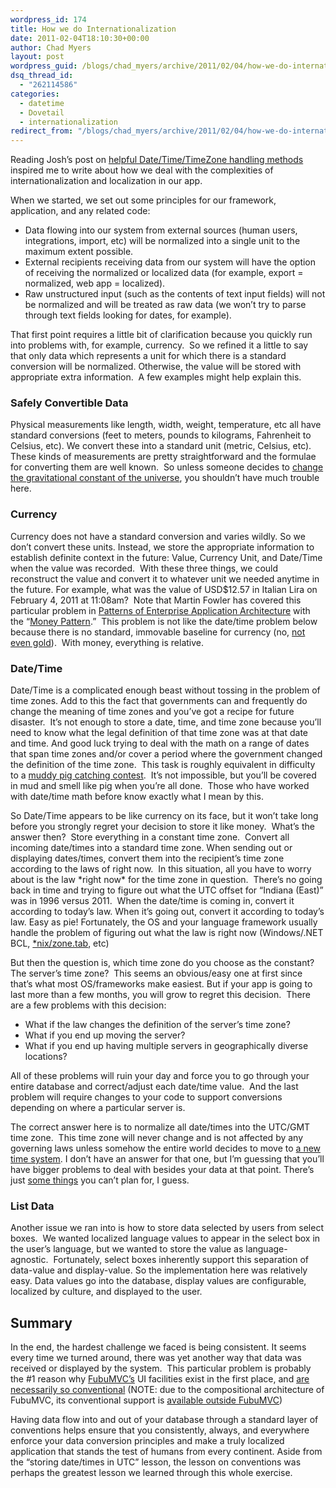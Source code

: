 ```yaml
---
wordpress_id: 174
title: How we do Internationalization
date: 2011-02-04T18:10:30+00:00
author: Chad Myers
layout: post
wordpress_guid: /blogs/chad_myers/archive/2011/02/04/how-we-do-internationalization.aspx
dsq_thread_id:
  - "262114586"
categories:
  - datetime
  - Dovetail
  - internationalization
redirect_from: "/blogs/chad_myers/archive/2011/02/04/how-we-do-internationalization.aspx/"
---
```

Reading Josh’s post on [helpful Date/Time/TimeZone handling methods](https://lostechies.com/blogs/joshuaflanagan/archive/2011/02/03/helpful-datetime-extension-methods-for-dealing-with-time-zones.aspx) inspired me to write about how we deal with the complexities of internationalization and localization in our app.

When we started, we set out some principles for our framework, application, and any related code:

  * Data flowing into our system from external sources (human users, integrations, import, etc) will be normalized into a single unit to the maximum extent possible.
  * External recipients receiving data from our system will have the option of receiving the normalized or localized data (for example, export = normalized, web app = localized).
  * Raw unstructured input (such as the contents of text input fields) will not be normalized and will be treated as raw data (we won’t try to parse through text fields looking for dates, for example).

That first point requires a little bit of clarification because you quickly run into problems with, for example, currency.&#160; So we refined it a little to say that only data which represents a unit for which there is a standard conversion will be normalized. Otherwise, the value will be stored with appropriate extra information.&#160; A few examples might help explain this.

### Safely Convertible Data

Physical measurements like length, width, weight, temperature, etc all have standard conversions (feet to meters, pounds to kilograms, Fahrenheit to Celsius, etc). We convert these into a standard unit (metric, Celsius, etc).&#160; These kinds of measurements are pretty straightforward and the formulae for converting them are well known.&#160; So unless someone decides to [change the gravitational constant of the universe](http://memory-alpha.org/wiki/Gravitational_constant), you shouldn’t have much trouble here.

### Currency

Currency does not have a standard conversion and varies wildly. So we don’t convert these units. Instead, we store the appropriate information to establish definite context in the future: Value, Currency Unit, and Date/Time when the value was recorded.&#160; With these three things, we could reconstruct the value and convert it to whatever unit we needed anytime in the future. For example, what was the value of USD$12.57 in Italian Lira on February 4, 2011 at 11:08am?&#160; Note that Martin Fowler has covered this particular problem in [Patterns of Enterprise Application Architecture](http://martinfowler.com/books.html#eaa) with the “[Money Pattern](http://martinfowler.com/eaaCatalog/money.html).”&#160; This problem is not like the date/time problem below because there is no standard, immovable baseline for currency (no, [not even gold](http://en.wikipedia.org/wiki/Nixon_Shock)).&#160; With money, everything is relative.

### Date/Time

Date/Time is a complicated enough beast without tossing in the problem of time zones. Add to this the fact that governments can and frequently do change the meaning of time zones and you’ve got a recipe for future disaster.&#160; It’s not enough to store a date, time, and time zone because you’ll need to know what the legal definition of that time zone was at that date and time. And good luck trying to deal with the math on a range of dates that span time zones and/or cover a period where the government changed the definition of the time zone.&#160; This task is roughly equivalent in difficulty to a [muddy pig catching contest](http://www.youtube.com/watch?v=WUfg8IWChbg).&#160; It’s not impossible, but you’ll be covered in mud and smell like pig when you’re all done.&#160; Those who have worked with date/time math before know exactly what I mean by this.

So Date/Time appears to be like currency on its face, but it won’t take long before you strongly regret your decision to store it like money.&#160; What’s the answer then?&#160; Store everything in a constant time zone.&#160; Convert all incoming date/times into a standard time zone. When sending out or displaying dates/times, convert them into the recipient’s time zone according to the laws of right now.&#160; In this situation, all you have to worry about is the law \*right now\* for the time zone in question.&#160; There’s no going back in time and trying to figure out what the UTC offset for “Indiana (East)” was in 1996 versus 2011.&#160; When the date/time is coming in, convert it according to today’s law. When it’s going out, convert it according to today’s law. Easy as pie! Fortunately, the OS and your language framework usually handle the problem of figuring out what the law is right now (Windows/.NET BCL, [*nix/zone.tab](http://en.wikipedia.org/wiki/List_of_tz_database_time_zones), etc)

But then the question is, which time zone do you choose as the constant?&#160; The server’s time zone?&#160; This seems an obvious/easy one at first since that’s what most OS/frameworks make easiest. But if your app is going to last more than a few months, you will grow to regret this decision.&#160; There are a few problems with this decision:

  * What if the law changes the definition of the server’s time zone? 
  * What if you end up moving the server?
  * What if you end up having multiple servers in geographically diverse locations?

All of these problems will ruin your day and force you to go through your entire database and correct/adjust each date/time value.&#160; And the last problem will require changes to your code to support conversions depending on where a particular server is.

The correct answer here is to normalize all date/times into the UTC/GMT time zone.&#160; This time zone will never change and is not affected by any governing laws unless somehow the entire world decides to move to [a new time system](http://en.wikipedia.org/wiki/Decimal_time). I don’t have an answer for that one, but I’m guessing that you’ll have bigger problems to deal with besides your data at that point. There’s just [some things](http://en.wikipedia.org/wiki/Apocalypse) you can’t plan for, I guess.

### List Data

Another issue we ran into is how to store data selected by users from select boxes.&#160; We wanted localized language values to appear in the select box in the user’s language, but we wanted to store the value as language-agnostic.&#160; Fortunately, select boxes inherently support this separation of data-value and display-value. So the implementation here was relatively easy. Data values go into the database, display values are configurable, localized by culture, and displayed to the user.

## Summary

In the end, the hardest challenge we faced is being consistent. It seems every time we turned around, there was yet another way that data was received or displayed by the system.&#160; This particular problem is probably the #1 reason why [FubuMVC’s](http://fubumvc.com) UI facilities exist in the first place, and [are necessarily so conventional](http://codebetter.com/jeremymiller/2010/01/29/shrink-your-views-with-fubumvc-html-conventions/) (NOTE: due to the compositional architecture of FubuMVC, its conventional support is [available outside FubuMVC](http://www.google.com/search?q=FubuMVC+conventions))

Having data flow into and out of your database through a standard layer of conventions helps ensure that you consistently, always, and everywhere enforce your data conversion principles and make a truly localized application that stands the test of humans from every continent. Aside from the “storing date/times in UTC” lesson, the lesson on conventions was perhaps the greatest lesson we learned through this whole exercise.